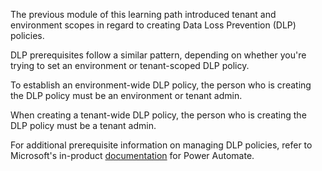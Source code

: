The previous module of this learning path introduced tenant and 
environment scopes in regard to creating Data Loss Prevention (DLP) policies. 

DLP prerequisites follow a similar pattern, depending on whether you're trying to set
an environment or tenant-scoped DLP policy.

To establish an environment-wide DLP policy, the person who is creating the DLP
policy must be an environment or tenant admin.

When creating a tenant-wide DLP policy, the person who is creating the DLP
policy must be a tenant admin.

For additional prerequisite information on managing DLP policies, refer to Microsoft's in-product
[documentation](https://docs.microsoft.com/power-automate/prevent-data-loss.md?azure-portal=true#managing-dlp-policies) for Power Automate.
